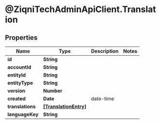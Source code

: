 # @ZiqniTechAdminApiClient.Translation

## Properties

Name | Type | Description | Notes
------------ | ------------- | ------------- | -------------
**id** | **String** |  | 
**accountId** | **String** |  | 
**entityId** | **String** |  | 
**entityType** | **String** |  | 
**version** | **Number** |  | 
**created** | **Date** | date-time | 
**translations** | [**[TranslationEntry]**](TranslationEntry.md) |  | 
**languageKey** | **String** |  | 


